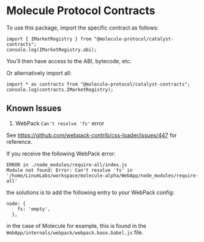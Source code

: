 # Molecule Protocol Contracts

To use this package, import the specific contract as follows:

```
import { IMarketRegistry } from "@molecule-protocol/catalyst-contracts";
console.log(IMarketRegistry.abi);
```

You'll then have access to the ABI, bytecode, etc.

Or alternatively import all:

```
import * as contracts from "@molecule-protocol/catalyst-contracts";
console.log(contracts.IMarketRegistry);
```

## Known Issues

1. WebPack `Can't resolve 'fs'` error

See https://github.com/webpack-contrib/css-loader/issues/447 for reference.

If you receive the following WebPack error:

```
ERROR in ./node_modules/require-all/index.js
Module not found: Error: Can't resolve 'fs' in '/home/LinumLabs/workspace/molecule-alpha/WebApp/node_modules/require-all'
```

the solutions is to add the following entry to your WebPack config:

```
node: {
    fs: 'empty',
  },
```

in the case of Molecule for example, this is found in the `WebApp/internals/webpack/webpack.base.babel.js` file.